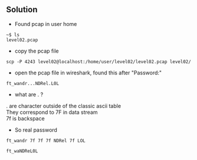 ## Solution

* Found pcap in user home
```console
~$ ls
level02.pcap
```

* copy the pcap file
```console
scp -P 4243 level02@localhost:/home/user/level02/level02.pcap level02/
```

* open the pcap file in wireshark, found this after "Password:"

```
ft_wandr...NDRel.L0L
```

* what are . ?

. are character outside of the classic ascii table  
They correspond to 7F in data stream  
7f is backspace

* So real password
```
ft_wandr 7f 7f 7f NDRel 7f LOL
```

`ft_waNDReL0L`
